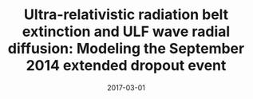 ---
title: "Ultra-relativistic radiation belt extinction and ULF wave radial diffusion: Modeling the September 2014 extended dropout event"
collection: publications
permalink: /publication/2017-03-01-Ozeke
date: 2017-03-01
venue: 'Geophysical Research Letters'
paperurl: 'https://doi.org/10.1002/2017GL072811'
citation: 'Ozeke, L. G., Mann, I. R., Murphy, K. R., Sibeck, D. G., &amp; Baker, D. N. (2017). Ultra-relativistic Radiation Belt Extinction and ULF Wave Radial Diffusion: Modeling the September 2014 Extended Dropout Event. Geophysical Research Letters, (September), 1-10.'
---